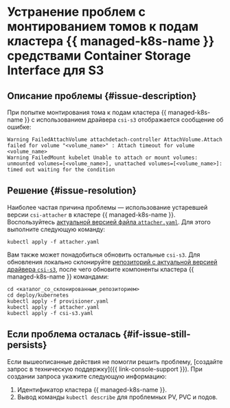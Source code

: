 # Устранение проблем с монтированием томов к подам кластера {{ managed-k8s-name }} средствами Container Storage Interface для S3


## Описание проблемы {#issue-description}

При попытке монтирования тома к подам кластера {{ managed-k8s-name }} с использованием драйвера `csi-s3` отображается сообщение об ошибке:

```
Warning FailedAttachVolume attachdetach-controller AttachVolume.Attach failed for volume "<volume_name>" : Attach timeout for volume <volume_name>
Warning FailedMount kubelet Unable to attach or mount volumes: unmounted volumes=[<volume_name>], unattached volumes=[<volume_name>]: timed out waiting for the condition
```

## Решение {#issue-resolution}

Наиболее частая причина проблемы — использование устаревшей версии `csi-attacher` в кластере {{ managed-k8s-name }}. Воспользуйтесь [актуальной версией файла `attacher.yaml`](https://github.com/yandex-cloud/k8s-csi-s3/blob/master/deploy/kubernetes/attacher.yaml). Для этого выполните следующую команду:

```
kubectl apply -f attacher.yaml
```

Вам также может понадобиться обновить остальные `csi-s3`. Для обновления локально склонируйте [репозиторий с актуальной версией драйвера `csi-s3`](https://github.com/yandex-cloud/k8s-csi-s3), после чего обновите компоненты кластера {{ managed-k8s-name }} командами:

```
cd <каталог_со_склонированным_репозиторием>
cd deploy/kubernetes
kubectl apply -f provisioner.yaml
kubectl apply -f attacher.yaml
kubectl apply -f csi-s3.yaml
```

## Если проблема осталась {#if-issue-still-persists}

Если вышеописанные действия не помогли решить проблему, [создайте запрос в техническую поддержку]({{ link-console-support }}). При создании запроса укажите следующую информацию:

1. Идентификатор кластера {{ managed-k8s-name }}.
1. Вывод команды `kubectl describe` для проблемных PV, PVC и подов.